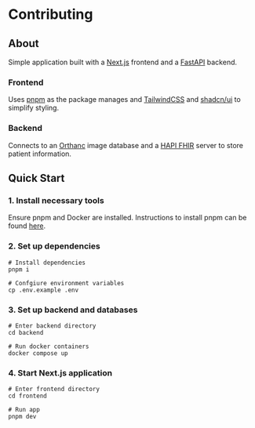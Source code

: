 # Contributing
## About
Simple application built with a [Next.js](https://nextjs.org/) frontend and a [FastAPI](https://fastapi.tiangolo.com/) backend.
### Frontend
Uses [pnpm](https://pnpm.io/) as the package manages and [TailwindCSS](https://tailwindcss.com/) and [shadcn/ui](https://ui.shadcn.com/) to simplify styling.
### Backend
Connects to an [Orthanc](https://www.orthanc-server.com/) image database and a [HAPI FHIR](https://hapifhir.io/) server to store patient information.
## Quick Start

### 1. Install necessary tools

Ensure pnpm and Docker are installed.
Instructions to install pnpm can be found [here](https://pnpm.io/installation).

### 2. Set up dependencies

```
# Install dependencies
pnpm i

# Confgiure environment variables
cp .env.example .env
```

### 3. Set up backend and databases
```
# Enter backend directory
cd backend

# Run docker containers
docker compose up
```

### 4. Start Next.js application
```
# Enter frontend directory
cd frontend

# Run app
pnpm dev
```
